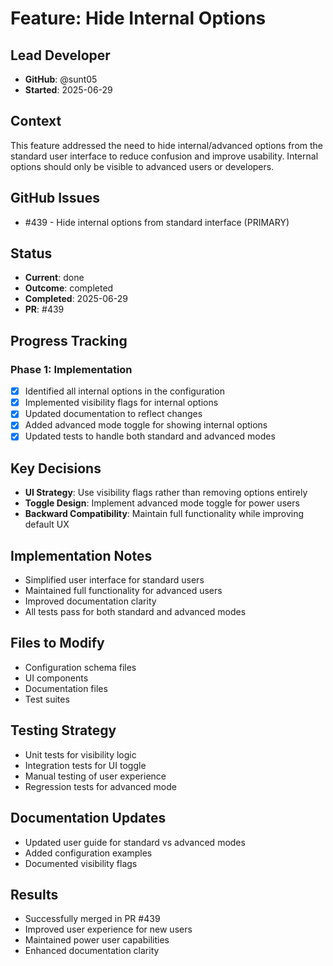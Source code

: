 # Feature: Hide Internal Options

## Lead Developer
- **GitHub**: @sunt05
- **Started**: 2025-06-29

## Context
This feature addressed the need to hide internal/advanced options from the standard user interface to reduce confusion and improve usability. Internal options should only be visible to advanced users or developers.

## GitHub Issues
- #439 - Hide internal options from standard interface (PRIMARY)

## Status
- **Current**: done
- **Outcome**: completed
- **Completed**: 2025-06-29
- **PR**: #439

## Progress Tracking

### Phase 1: Implementation
- [x] Identified all internal options in the configuration
- [x] Implemented visibility flags for internal options
- [x] Updated documentation to reflect changes
- [x] Added advanced mode toggle for showing internal options
- [x] Updated tests to handle both standard and advanced modes

## Key Decisions
- **UI Strategy**: Use visibility flags rather than removing options entirely
- **Toggle Design**: Implement advanced mode toggle for power users
- **Backward Compatibility**: Maintain full functionality while improving default UX

## Implementation Notes
- Simplified user interface for standard users
- Maintained full functionality for advanced users
- Improved documentation clarity
- All tests pass for both standard and advanced modes

## Files to Modify
- Configuration schema files
- UI components
- Documentation files
- Test suites

## Testing Strategy
- Unit tests for visibility logic
- Integration tests for UI toggle
- Manual testing of user experience
- Regression tests for advanced mode

## Documentation Updates
- Updated user guide for standard vs advanced modes
- Added configuration examples
- Documented visibility flags

## Results
- Successfully merged in PR #439
- Improved user experience for new users
- Maintained power user capabilities
- Enhanced documentation clarity